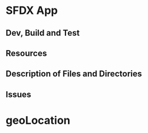 # SFDX  App

## Dev, Build and Test


## Resources


## Description of Files and Directories


## Issues


# geoLocation
